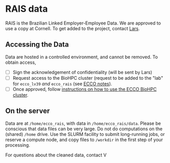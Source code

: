 # RAIS data

RAIS is the Brazilian Linked Employer-Employee Data. We are approved to use a copy at Cornell. 
To get added to the project, contact [Lars](mailto:lars.vilhuber@cornell.edu).

## Accessing the Data

Data are hosted in a controlled environment, and cannot be removed. To obtain access,

- [ ] Sign the acknowledgement of confidentiality (will be sent by Lars)
- [ ] Request access to the BioHPC cluster (request to be added to the "lab" for `ecco_lv39` *and* `ecco_rais` (see [ECCO notes](ecco-notes)).
- [ ] Once approved, follow [instructions on how to use the ECCO BioHPC cluster](ecco-notes).

## On the server

Data are at `/home/ecco_rais`, with data in `/home/ecco_rais/data`. Please be conscious that data files can be very large. Do not do computations on the (shared) `/home` drive. Use the SLURM facility to submit long-running jobs, or reserve a compute node, and copy files to `/workdir` in the first step of your processing.

For questions about the cleaned data, contact V
